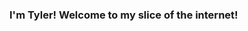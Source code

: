 ### I'm Tyler! Welcome to my slice of the internet!

<!--
**tyleretheridge/tyleretheridge** is a ✨ _special_ ✨ repository because its `README.md` (this file) appears on your GitHub profile.
I'm Tyler and here on my GitHub profile you'll find a wide variety of projects and code that's just as varied as my hobbies and interests. I'm a data scientist and machine learning engineer who just wants to know how stuff works.  

Right now I'm: 
- Working on a digital intake system for a homeless shelter that will predict likely exit destinations
- Unraveling the hidden layers of high level gameplay through Fizzi's Slippi project

Some of my skills include: 
Python  
Tensorflow  
Scikit-Learn  
AWS Elastic Beanstalk
FastAPI  
Flask
Natural Language Processing  

You can find me in these places: 
GitHub:  **<--- You are here**  
Medium: [My profile](https://medium.com/@tylerjetheridge98)  psst... read some articles  
LinkedIn: [Connect with me!](https://www.linkedin.com/in/tylerjetheridge/)
-->
